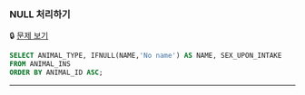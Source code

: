 ### NULL 처리하기


🔒 [문제 보기](https://school.programmers.co.kr/learn/courses/30/lessons/59410)

```SQL
SELECT ANIMAL_TYPE, IFNULL(NAME,'No name') AS NAME, SEX_UPON_INTAKE
FROM ANIMAL_INS
ORDER BY ANIMAL_ID ASC;

```

------
